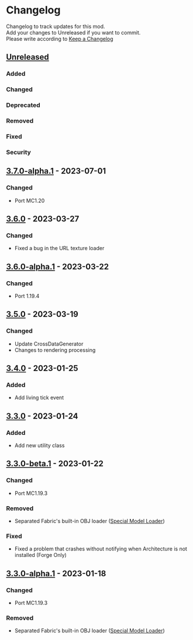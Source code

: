 # Changelog
Changelog to track updates for this mod.  
    Add your changes to Unreleased if you want to commit.  
    Please write according to [Keep a Changelog](https://keepachangelog.com/en/1.0.0/)

## [Unreleased]

### Added

### Changed

### Deprecated

### Removed

### Fixed

### Security

## [3.7.0-alpha.1] - 2023-07-01

### Changed
- Port MC1.20

## [3.6.0] - 2023-03-27

### Changed
- Fixed a bug in the URL texture loader

## [3.6.0-alpha.1] - 2023-03-22

### Changed
- Port 1.19.4

## [3.5.0] - 2023-03-19

### Changed
- Update CrossDataGenerator
- Changes to rendering processing

## [3.4.0] - 2023-01-25

### Added
- Add living tick event

## [3.3.0] - 2023-01-24

### Added
- Add new utility class

## [3.3.0-beta.1] - 2023-01-22

### Changed
- Port MC1.19.3

### Removed
- Separated Fabric's built-in OBJ loader ([Special Model Loader](https://github.com/TeamFelnull/SpecialModelLoader))

### Fixed
- Fixed a problem that crashes without notifying when Architecture is not installed (Forge Only)

## [3.3.0-alpha.1] - 2023-01-18

### Changed
- Port MC1.19.3

### Removed
- Separated Fabric's built-in OBJ loader ([Special Model Loader](https://github.com/TeamFelnull/SpecialModelLoader))

[Unreleased]: https://github.com/TeamFelnull/OtyacraftEngine/compare/v3.7.0-alpha.1...HEAD
[3.7.0-alpha.1]: https://github.com/TeamFelnull/OtyacraftEngine/compare/v3.6.0...v3.7.0-alpha.1
[3.6.0]: https://github.com/TeamFelnull/OtyacraftEngine/compare/v3.6.0-alpha.1...v3.6.0
[3.6.0-alpha.1]: https://github.com/TeamFelnull/OtyacraftEngine/compare/v3.5.0...v3.6.0-alpha.1
[3.5.0]: https://github.com/TeamFelnull/OtyacraftEngine/compare/v3.4.0...v3.5.0
[3.4.0]: https://github.com/TeamFelnull/OtyacraftEngine/compare/v3.3.0...v3.4.0
[3.3.0]: https://github.com/TeamFelnull/OtyacraftEngine/compare/v3.3.0-beta.1...v3.3.0
[3.3.0-alpha.1]: https://github.com/TeamFelnull/OtyacraftEngine/commits/v3.3.0-alpha.1
[3.3.0-beta.1]: https://github.com/TeamFelnull/OtyacraftEngine/compare/v3.3.0-alpha.1...v3.3.0-beta.1
